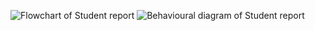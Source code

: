 ![Flowchart of Student report](https://user-images.githubusercontent.com/94299225/143038233-4b23f204-bda7-4776-95e3-b8bf9599f354.png)
![Behavioural diagram of Student report](https://user-images.githubusercontent.com/94299225/143038864-dd14bf44-858a-4fff-bbd8-c80d0ea8b642.png)


